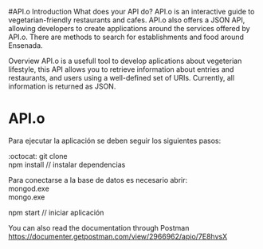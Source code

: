 #API.o
Introduction
What does your API do? API.o is an interactive guide to vegetarian-friendly restaurants and cafes. API.o also offers a JSON API, allowing developers to create applications around the services offered by API.o. There are methods to search for establishments and food around Ensenada.

Overview
API.o is a usefull tool to develop aplications about vegeterian lifestyle, this API allows you to retrieve information about entries and restaurants, and users using a well-defined set of URIs. Currently, all information is returned as JSON.


# API.o

Para ejecutar la aplicación se deben seguir los siguientes pasos: <br>

:octocat: git clone <br>
npm install               // instalar dependencias<br>

Para conectarse a la base de datos es necesario abrir:<br>
mongod.exe <br>
mongo.exe <br>

npm start                 // iniciar aplicación<br>




You can also read the documentation through Postman
https://documenter.getpostman.com/view/2966962/apio/7E8hvsX
